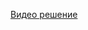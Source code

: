 [Видео решение](https://drive.google.com/file/d/1Wp6jcEe2gC0vyhD810uN082efSA6WXnX/view?usp=drive_link)
